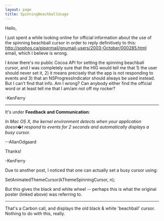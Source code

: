 ```yaml
---
layout: page
title: SpinningBeachballUsage
---
```


Hello,

I just spent a while looking online for official information about the use of the spinning beachball cursor in order to reply definitively to this: http://sophos.ca/pipermail/gnumail-users/2003-October/000285.html email, which I believe is wrong.

I *know* there's no public Cocoa API for setting the spinning beachball cursor, and I was completely sure that the HIG would tell me that 1) the user should never set it, 2) it means precisely that the app is not responding to events and 3) that an NSProgressIndicator should always be used instead.  But I can't find that info.  Am I wrong?  Can anybody either find the official word or at least tell me that I am/am not off my rocker?

-KenFerry

----

It's under **Feedback and Communication**:

*In Mac OS X, the kernel environment detects when your application doesn�t respond to events for 2 seconds and automatically displays a busy cursor.*

--AllanOdgaard

Thanks!

-KenFerry

Due to another post, I noticed that one can actually set a busy cursor using:
    
   SetAnimatedThemeCursor(kThemeSpinningCursor, n);

But this gives the black and white wheel -- perhaps this is what the original poster (linked above) was referring to.

----

That's a Carbon call, and displays the old black & white 'beachball' cursor. Nothing to do with this, really.

